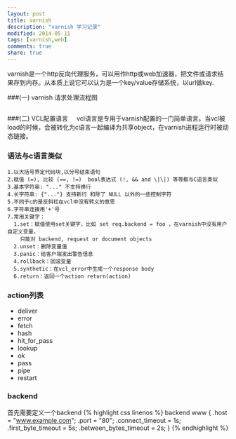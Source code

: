 ```yaml
---
layout: post
title: varnish
description: "varnish 学习记录"
modified: 2014-05-11
tags: [varnish,web]
comments: true
share: true  
---
```


varnish是一个http反向代理服务，可以用作http或web加速器，把文件或请求结果存到内存。从本质上说它可以认为是一个key/value存储系统，以url做key.

###(一) varnish 请求处理流程图
<figure>
	<img src="{{site.url}}/images/varnish_overview.jpg" alt="">
</figure>

###(二) VCL配置语言
&nbsp;&nbsp;&nbsp;&nbsp;vcl语言是专用于varnish配置的一门简单语言。当vcl被load的时候，会被转化为c语言一起编译为共享object，在varnish进程运行时被动态链接。

### 语法与c语言类似

	1.以大括号界定代码块,以分号结束语句
	2.赋值 (=), 比较 (==, !=)  bool表达式 (!, && and \|\|) 等等都与C语言类似
	3.基本字符串: "..." 不支持换行
	4.长字符串: {"..."} 支持新行 和除了 NULL 以外的一些控制字符
	5.不同于c的是反斜杠在vcl中没有转义的意思
	6.字符串连接用'+'号
	7.常用关键字：
	  1.set：赋值使用set关键字，比如 set req.backend = foo ，在varnish中没有用户自定义变量，
	    只能对 backend, request or document objects
	  2.unset：删除变量值
      3.panic：给客户端发出警告信息
      4.rollback：回滚变量
      5.synthetic：在vcl_error中生成一个response body
      6.return：返回一个action return(action)

### action列表
	
* deliver
* error
* fetch
* hash
* hit_for_pass
* lookup
* ok
* pass
* pipe
* restart

### backend
首先需要定义一个backend
{% highlight css linenos %}
backend www {
  .host = "www.example.com";
  .port = "80";
  .connect_timeout = 1s;
  .first_byte_timeout = 5s;
  .between_bytes_timeout = 2s;
}
{% endhighlight %}
